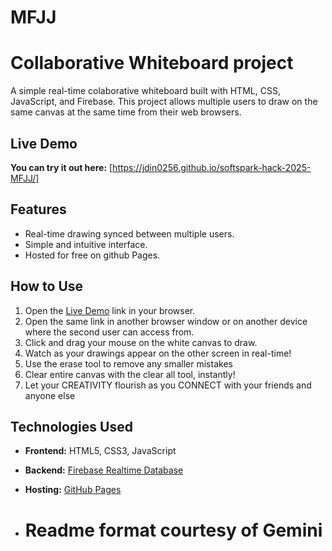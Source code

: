 # MFJJ
# Collaborative Whiteboard project

A simple real-time colaborative whiteboard built with HTML, CSS, JavaScript, and Firebase. This project allows multiple users to draw on the same canvas at the same time from their web browsers.

## Live Demo

**You can try it out here:** [https://jdin0256.github.io/softspark-hack-2025-MFJJ/]

## Features

- Real-time drawing synced between multiple users.
- Simple and intuitive interface.
- Hosted for free on github Pages.

## How to Use

1.  Open the [Live Demo](https://jdin0256.github.io/softspark-hack-2025-MFJJ/) link in your browser.
2.  Open the same link in another browser window or on another device where the second user can access from.
3.  Click and drag your mouse on the white canvas to draw.
4.  Watch as your drawings appear on the other screen in real-time!
5.  Use the erase tool to remove any smaller mistakes
6.  Clear entire canvas with the clear all tool, instantly!
7.  Let your CREATIVITY flourish as you CONNECT with your friends and anyone else

## Technologies Used

- **Frontend:** HTML5, CSS3, JavaScript
- **Backend:** [Firebase Realtime Database](https://firebase.google.com/products/realtime-database)
- **Hosting:** [GitHub Pages](https://pages.github.com/)

- # Readme format courtesy of Gemini
